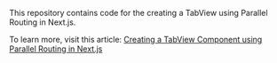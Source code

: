 This repository contains code for the creating a TabView using Parallel Routing in Next.js.

To learn more, visit this article: [Creating a TabView Component using Parallel Routing in Next.js](https://whysoserious.life/blog/articles/creating-a-tabview-component-using-parallel-routing-in-next.js)
